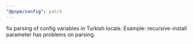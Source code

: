 ```yaml
---
"@pnpm/config": patch
---
```


fix parsing of config variables in Turkish locale. Example: recursive-install parameter has problems on parsing.
